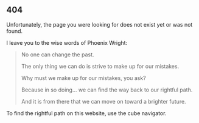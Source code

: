 ## 404

Unfortunately, the page you were looking for does not exist yet or was not found.

I leave you to the wise words of Phoenix Wright:

> No one can change the past.
>
> The only thing we can do is strive to make up for our mistakes.
>
> Why must we make up for our mistakes, you ask?
>
> Because in so doing... we can find the way back to our rightful path.
>
> And it is from there that we can move on toward a brighter future.

To find the rightful path on this website, use the cube navigator.
